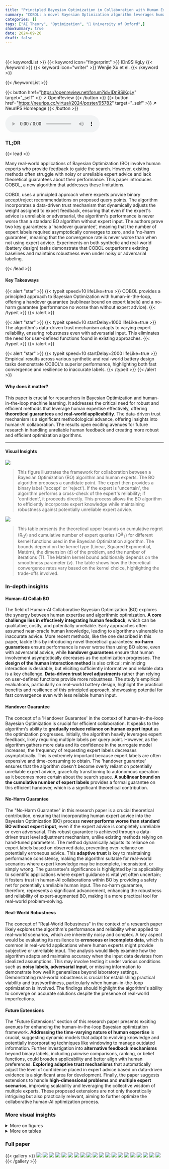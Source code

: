 ```yaml
---
title: "Principled Bayesian Optimization in Collaboration with Human Experts"
summary: "COBOL: a novel Bayesian Optimization algorithm leverages human expert advice via binary labels, achieving both fast convergence and robustness to noisy input, while guaranteeing minimal expert effort."
categories: []
tags: ["AI Theory", "Optimization", "🏢 University of Oxford",]
showSummary: true
date: 2024-09-26
draft: false
---
```


<br>

{{< keywordList >}}
{{< keyword icon="fingerprint" >}} IDn9SiKgLy {{< /keyword >}}
{{< keyword icon="writer" >}} Wenjie Xu et el. {{< /keyword >}}
 
{{< /keywordList >}}

{{< button href="https://openreview.net/forum?id=IDn9SiKgLy" target="_self" >}}
↗ OpenReview
{{< /button >}}
{{< button href="https://neurips.cc/virtual/2024/poster/95782" target="_self" >}}
↗ NeurIPS Homepage
{{< /button >}}


<audio controls>
    <source src="https://ai-paper-reviewer.com/IDn9SiKgLy/podcast.wav" type="audio/wav">
    Your browser does not support the audio element.
</audio>


### TL;DR


{{< lead >}}

Many real-world applications of Bayesian Optimization (BO) involve human experts who provide feedback to guide the search. However, existing methods often struggle with noisy or unreliable expert advice and lack theoretical guarantees about their performance. This paper introduces COBOL, a new algorithm that addresses these limitations.

COBOL uses a principled approach where experts provide binary accept/reject recommendations on proposed query points. The algorithm incorporates a data-driven trust mechanism that dynamically adjusts the weight assigned to expert feedback, ensuring that even if the expert's advice is unreliable or adversarial, the algorithm's performance is never worse than a standard BO algorithm without expert input. The authors prove two key guarantees: a 'handover guarantee', meaning that the number of expert labels required asymptotically converges to zero, and a 'no-harm guarantee', meaning that the convergence rate is never worse than when not using expert advice. Experiments on both synthetic and real-world (battery design) tasks demonstrate that COBOL outperforms existing baselines and maintains robustness even under noisy or adversarial labeling.

{{< /lead >}}


#### Key Takeaways

{{< alert "star" >}}
{{< typeit speed=10 lifeLike=true >}} COBOL provides a principled approach to Bayesian Optimization with human-in-the-loop, offering a handover guarantee (sublinear bound on expert labels) and a no-harm guarantee (performance no worse than without expert advice). {{< /typeit >}}
{{< /alert >}}

{{< alert "star" >}}
{{< typeit speed=10 startDelay=1000 lifeLike=true >}} The algorithm's data-driven trust mechanism adapts to varying expert reliability, ensuring robustness even with adversarial input. This eliminates the need for user-defined functions found in existing approaches. {{< /typeit >}}
{{< /alert >}}

{{< alert "star" >}}
{{< typeit speed=10 startDelay=2000 lifeLike=true >}} Empirical results across various synthetic and real-world battery design tasks demonstrate COBOL's superior performance, highlighting both fast convergence and resilience to inaccurate labels. {{< /typeit >}}
{{< /alert >}}

#### Why does it matter?
This paper is crucial for researchers in Bayesian Optimization and human-in-the-loop machine learning.  It addresses the critical need for robust and efficient methods that leverage human expertise effectively, offering **theoretical guarantees** and **real-world applicability**. The data-driven trust mechanism is a significant methodological advance, offering insights into human-AI collaboration.  The results open exciting avenues for future research in handling unreliable human feedback and creating more robust and efficient optimization algorithms.

------
#### Visual Insights



![](https://ai-paper-reviewer.com/IDn9SiKgLy/figures_1_1.jpg)

> This figure illustrates the framework for collaboration between a Bayesian Optimization (BO) algorithm and human experts.  The BO algorithm proposes a candidate point. The expert then provides a binary label ('accept' or 'reject'). If the expert is 'uncertain', the algorithm performs a cross-check of the expert's reliability; if 'confident', it proceeds directly.  This process allows the BO algorithm to efficiently incorporate expert knowledge while maintaining robustness against potentially unreliable expert advice.





![](https://ai-paper-reviewer.com/IDn9SiKgLy/tables_6_1.jpg)

> This table presents the theoretical upper bounds on cumulative regret (R<sub>Q<sup>f</sup></sub>) and cumulative number of expert queries (Q<sup>g</sup><sub>T</sub>) for different kernel functions used in the Bayesian Optimization algorithm.  The bounds depend on the kernel type (Linear, Squared Exponential, Matérn), the dimension (d) of the problem, and the number of iterations (T).  The Matérn kernel bound additionally depends on the smoothness parameter (v). The table shows how the theoretical convergence rates vary based on the kernel choice, highlighting the trade-offs involved.





### In-depth insights


#### Human-AI Collab BO
The field of Human-AI Collaborative Bayesian Optimization (BO) explores the synergy between human expertise and algorithmic optimization.  **A core challenge lies in effectively integrating human feedback**, which can be qualitative, costly, and potentially unreliable.  Early approaches often assumed near-oracle human knowledge, leading to algorithms vulnerable to inaccurate advice.  More recent methods, like the one described in this paper, tackle this by introducing novel theoretical guarantees:  **no-harm guarantees** ensure performance is never worse than using BO alone, even with adversarial advice, while **handover guarantees** ensure that human involvement asymptotically decreases as the optimization progresses.  The **design of the human interaction method** is also critical; minimizing interaction is desirable, but eliciting sufficiently informative and reliable data is a key challenge.  **Data-driven trust level adjustments** rather than relying on user-defined functions provide more robustness. The study's empirical evaluations, particularly on real-world battery design, highlight the practical benefits and resilience of this principled approach, showcasing potential for fast convergence even with less reliable human input.

#### Handover Guarantee
The concept of a 'Handover Guarantee' in the context of human-in-the-loop Bayesian Optimization is crucial for efficient collaboration.  It speaks to the algorithm's ability to **gradually reduce reliance on human expert input** as the optimization progresses.  Initially, the algorithm heavily leverages expert feedback, likely requiring multiple labels per query point. However, as the algorithm gathers more data and its confidence in the surrogate model increases, the frequency of requesting expert labels decreases asymptotically. This is extremely important because expert labels are often expensive and time-consuming to obtain. The 'handover guarantee' ensures that the algorithm doesn't become overly reliant on potentially unreliable expert advice, gracefully transitioning to autonomous operation as it becomes more certain about the search space.  **A sublinear bound on the cumulative number of expert labels** provides a formal guarantee on this efficient handover, which is a significant theoretical contribution.

#### No-Harm Guarantee
The "No-Harm Guarantee" in this research paper is a crucial theoretical contribution, ensuring that incorporating human expert advice into the Bayesian Optimization (BO) process **never performs worse than standard BO without expert input**, even if the expert advice is completely unreliable or even adversarial. This robust guarantee is achieved through a data-driven trust level adjustment mechanism, unlike existing methods relying on hand-tuned parameters.  The method dynamically adjusts its reliance on expert labels based on observed data, preventing over-reliance on potentially erroneous advice.  This **adaptive trust** is key to maintaining performance consistency, making the algorithm suitable for real-world scenarios where expert knowledge may be incomplete, inconsistent, or simply wrong. The guarantee's significance is highlighted by its applicability to scientific applications where expert guidance is vital yet often uncertain; it fosters trust in human-AI collaborations within BO by providing a safety net for potentially unreliable human input.  The no-harm guarantee, therefore, represents a significant advancement, enhancing the robustness and reliability of expert-augmented BO, making it a more practical tool for real-world problem-solving.

#### Real-World Robustness
The concept of "Real-World Robustness" in the context of a research paper likely explores the algorithm's performance and reliability when applied to real-world scenarios, which are inherently noisy and complex.  A key aspect would be evaluating its resilience to **erroneous or incomplete data**, which is common in real-world applications where human experts might provide subjective or unreliable input.  The analysis would likely examine how the algorithm adapts and maintains accuracy when the input data deviates from idealized assumptions.  This may involve testing it under various conditions such as **noisy labels, adversarial input**, or missing information to demonstrate how well it generalizes beyond laboratory settings.  Demonstrating real-world robustness is crucial for establishing practical viability and trustworthiness, particularly when human-in-the-loop optimization is involved. The findings should highlight the algorithm's ability to converge on accurate solutions despite the presence of real-world imperfections.

#### Future Extensions
The "Future Extensions" section of this research paper presents exciting avenues for enhancing the human-in-the-loop Bayesian optimization framework.  **Addressing the time-varying nature of human expertise** is crucial, suggesting dynamic models that adapt to evolving knowledge and potentially incorporating techniques like windowing to manage outdated information.  Further investigation into **alternative feedback mechanisms** beyond binary labels, including pairwise comparisons, ranking, or belief functions, could broaden applicability and better align with human preferences.  **Exploring adaptive trust mechanisms** that automatically adjust the level of confidence placed in expert advice based on data-driven evidence is a significant area for development.  Finally, the paper suggests extensions to handle **high-dimensional problems** and **multiple expert scenarios**, improving scalability and leveraging the collective wisdom of multiple experts.  These proposed extensions are not only theoretically intriguing but also practically relevant, aiming to further optimize the collaborative human-AI optimization process.


### More visual insights

<details>
<summary>More on figures
</summary>


![](https://ai-paper-reviewer.com/IDn9SiKgLy/figures_4_1.jpg)

> This figure compares the vanilla Lower Confidence Bound (LCB) and the expert-augmented LCB acquisition functions.  The vanilla LCB selects a point (xu) that is far from the global minimum (x*).  The expert-augmented LCB, however, incorporates expert feedback (Di) to guide the selection of a point (xf) closer to the global minimum by combining the surrogate objective function (ft) and the expert belief function (gt) using a primal-dual approach with a weighting factor (λt).  This demonstrates how the integration of expert knowledge improves the efficiency of the Bayesian Optimization (BO) process.


![](https://ai-paper-reviewer.com/IDn9SiKgLy/figures_7_1.jpg)

> This figure demonstrates the robustness and sensitivity of the proposed algorithm (COBOL) using the Ackley function.  The plots show the simple regret, cumulative regret, and cumulative queries for different scenarios, manipulating the accuracy of expert feedback (a), the trust weight (η), the primal-dual weight (λ0), and the query threshold (gthr). The no-harm guarantee is evidenced by the convergence rate remaining comparable to the vanilla LCB even with adversarial expert advice (a=-2, -1). The handover guarantee is shown by the plateauing of the cumulative queries, demonstrating that COBOL reduces the reliance on expert labels over time.


![](https://ai-paper-reviewer.com/IDn9SiKgLy/figures_7_2.jpg)

> This figure presents a comprehensive comparison of five different algorithms across five common synthetic benchmark functions.  The algorithms being compared are Vanilla LCB, random sampling, expert sampling, and the proposed COBOL algorithm.  For each function, the figure displays four subplots visualizing simple regret, cumulative regret, overhead (computational time), and cumulative expert queries.  Shaded areas around the lines represent standard error. The results visually demonstrate the performance of the proposed COBOL algorithm in comparison to baselines, highlighting its efficiency and robustness in various scenarios.


![](https://ai-paper-reviewer.com/IDn9SiKgLy/figures_8_1.jpg)

> This figure presents the results of real-world experiments on four different lithium-ion battery designs, comparing the performance of the proposed COBOL algorithm against several baselines.  The baselines include vanilla LCB (which doesn't use human expertise), random sampling, and expert sampling (where experts select the next point to evaluate).  The four battery types represent a range of complexities and expert knowledge levels: Li+ standard design (well-understood system), Li+ methyl-acetate (slightly modified system), Li+ polymer-nanocomposite (newer material), and Li+ Ionic liquid (newer material). The x-axis represents the number of function evaluations (i.e., experiments conducted), and the y-axis shows the best observed value of the objective function. The shaded regions represent the standard error.


![](https://ai-paper-reviewer.com/IDn9SiKgLy/figures_32_1.jpg)

> This figure compares the performance of the proposed algorithm using three different forms of human feedback: primal-dual, pinpoint, and MVN belief model.  The primal-dual approach uses the algorithm's acquisition policy, while the pinpoint approach has the human expert directly select the next query point. The MVN belief model represents the human belief function as a multivariate normal distribution. The plots show simple regret versus the number of function evaluations for each feedback method. The results demonstrate that the primal-dual approach generally outperforms the other two methods, especially in later iterations. The pinpoint approach initially performs relatively well but eventually lags behind the primal-dual method. The MVN belief model's performance varies greatly depending on the strength of the belief provided by the human expert.


![](https://ai-paper-reviewer.com/IDn9SiKgLy/figures_33_1.jpg)

> This figure shows the results of an ablation study on the impact of non-stationary human feedback accuracy on the algorithm's performance.  The left panel shows how the feedback accuracy changes over time for different learning rates (α<sub>t</sub>r). The middle panel displays the simple regret, comparing the performance of the algorithm with non-stationary feedback (solid lines) against the stationary case (dotted lines) across various learning rates. The right panel illustrates the cumulative number of queries to the human expert over time.  The results demonstrate the algorithm's robustness to changing expert accuracy, even when the accuracy is low or non-stationary.


![](https://ai-paper-reviewer.com/IDn9SiKgLy/figures_36_1.jpg)

> This figure presents a comprehensive set of experimental results obtained from synthetic experiments using five different benchmark functions (Ackley, Holder Table, Rastrigin, Michalewicz, and Rosenbrock).  Each subplot represents a different function and shows four key metrics: simple regret (SRₜ), cumulative regret (Rₜ), overhead (in seconds), and cumulative queries (Qₜ). The x-axis shows the number of function evaluations, while the y-axes represent the values of the respective metrics. The results for four different methods are presented and compared: Vanilla LCB, random sampling, expert sampling, and the proposed COBOL algorithm.  The shaded areas represent the standard errors.


![](https://ai-paper-reviewer.com/IDn9SiKgLy/figures_36_2.jpg)

> This figure shows the results of robustness and sensitivity analysis using the Ackley function. The no-harm guarantee is demonstrated by the convergence rate being on par with the vanilla lower confidence bound (LCB) even when the expert advice is adversarial. The handover guarantee is demonstrated by the plateauing of the cumulative queries to the expert (Qf), indicating that the optimization process can proceed without further expert input once sufficient information has been gathered.  The plot includes lines representing the mean and shaded areas representing the standard error.


![](https://ai-paper-reviewer.com/IDn9SiKgLy/figures_39_1.jpg)

> This figure presents the results of real-world experiments conducted with four human experts on four different lithium-ion battery electrolyte systems.  The results are shown for four different electrolyte types: Li+ standard design, Li+ methyl-acetate, Li+ polymer-nanocomposite, and Li+ ionic liquid. For each electrolyte type, the figure displays the best observed value, overhead (time to generate the next query location), and cumulative queries. The results are broken down into two groups: 'Effective advise' where expert input is reliable and 'Unreliable advise' where expert input is less reliable.  The comparison includes results for vanilla LCB, random sampling, expert sampling, and the proposed COBOL algorithm.  The figure demonstrates the relative performance of the different methods in terms of achieving low regret (error), minimal overhead, and efficient use of expert input.


</details>




<details>
<summary>More on tables
</summary>


![](https://ai-paper-reviewer.com/IDn9SiKgLy/tables_30_1.jpg)
> This table compares the proposed algorithm with several existing baseline methods across various criteria such as whether they model human experts, the assumptions they make, and the guarantees they provide (no-harm, handover, etc.).  It highlights the unique features of the proposed method, which include considering the no-rankability assumption, providing a continuous domain guarantee, and offering both data-driven trust and handover guarantees.

![](https://ai-paper-reviewer.com/IDn9SiKgLy/tables_34_1.jpg)
> This table lists all hyperparameters used in the paper, their initial values, whether they are tuned using a data-driven approach, and the tuning method used.  It provides details for hyperparameters related to the Gaussian processes for both the objective function and the expert belief, regularization terms, confidence bounds, and the primal-dual algorithm. This level of detail is important for reproducibility of the results.

</details>




### Full paper

{{< gallery >}}
<img src="https://ai-paper-reviewer.com/IDn9SiKgLy/1.png" class="grid-w50 md:grid-w33 xl:grid-w25" />
<img src="https://ai-paper-reviewer.com/IDn9SiKgLy/2.png" class="grid-w50 md:grid-w33 xl:grid-w25" />
<img src="https://ai-paper-reviewer.com/IDn9SiKgLy/3.png" class="grid-w50 md:grid-w33 xl:grid-w25" />
<img src="https://ai-paper-reviewer.com/IDn9SiKgLy/4.png" class="grid-w50 md:grid-w33 xl:grid-w25" />
<img src="https://ai-paper-reviewer.com/IDn9SiKgLy/5.png" class="grid-w50 md:grid-w33 xl:grid-w25" />
<img src="https://ai-paper-reviewer.com/IDn9SiKgLy/6.png" class="grid-w50 md:grid-w33 xl:grid-w25" />
<img src="https://ai-paper-reviewer.com/IDn9SiKgLy/7.png" class="grid-w50 md:grid-w33 xl:grid-w25" />
<img src="https://ai-paper-reviewer.com/IDn9SiKgLy/8.png" class="grid-w50 md:grid-w33 xl:grid-w25" />
<img src="https://ai-paper-reviewer.com/IDn9SiKgLy/9.png" class="grid-w50 md:grid-w33 xl:grid-w25" />
<img src="https://ai-paper-reviewer.com/IDn9SiKgLy/10.png" class="grid-w50 md:grid-w33 xl:grid-w25" />
<img src="https://ai-paper-reviewer.com/IDn9SiKgLy/11.png" class="grid-w50 md:grid-w33 xl:grid-w25" />
<img src="https://ai-paper-reviewer.com/IDn9SiKgLy/12.png" class="grid-w50 md:grid-w33 xl:grid-w25" />
<img src="https://ai-paper-reviewer.com/IDn9SiKgLy/13.png" class="grid-w50 md:grid-w33 xl:grid-w25" />
<img src="https://ai-paper-reviewer.com/IDn9SiKgLy/14.png" class="grid-w50 md:grid-w33 xl:grid-w25" />
<img src="https://ai-paper-reviewer.com/IDn9SiKgLy/15.png" class="grid-w50 md:grid-w33 xl:grid-w25" />
<img src="https://ai-paper-reviewer.com/IDn9SiKgLy/16.png" class="grid-w50 md:grid-w33 xl:grid-w25" />
<img src="https://ai-paper-reviewer.com/IDn9SiKgLy/17.png" class="grid-w50 md:grid-w33 xl:grid-w25" />
<img src="https://ai-paper-reviewer.com/IDn9SiKgLy/18.png" class="grid-w50 md:grid-w33 xl:grid-w25" />
<img src="https://ai-paper-reviewer.com/IDn9SiKgLy/19.png" class="grid-w50 md:grid-w33 xl:grid-w25" />
<img src="https://ai-paper-reviewer.com/IDn9SiKgLy/20.png" class="grid-w50 md:grid-w33 xl:grid-w25" />
{{< /gallery >}}